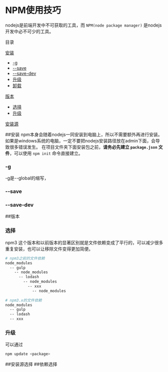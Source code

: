 # NPM使用技巧
nodejs是前端开发中不可获取的工具，而 `NPM(node package manager)` 是nodejs开发中必不可少的工具。

目录

[安装]()
* [-g]()
* [--save]()
* [--save-dev]()
* [升级]()
* [卸载]()

[版本]()
* [选择]()
* [升级]()

[安装源]()

##安装
npm本身会随着nodejs一同安装到电脑上，所以不需要额外再进行安装。
如果是windows系统的电脑，一定不要把nodejs安装路径放在admin下面，会导致很多错误发生。
在项目文件夹下面安装包之前，**请务必先建立 `package.json` 文件**，可以使用 `npm init` 命令直接建立。
### -g
-g是--global的缩写，
### --save
### --save-dev

##版本
### 选择
npm3 这个版本和以前版本的显著区别就是文件依赖变成了平行的，可以减少很多重复安装，也可以让移除文件变得更加简便。
````bash
# npm3之前的文件依赖
node_modules
  -- gulp
    -- node_modules
      -- lodash
        -- node_modules
          -- xxx
            -- node_modules
    
# npm3.x的文件依赖
node_modules
  -- gulp
  -- lodash
  -- xxx
````
### 升级
可以通过
````bash
npm update <package>
````

##安装源选择
##依赖选择
